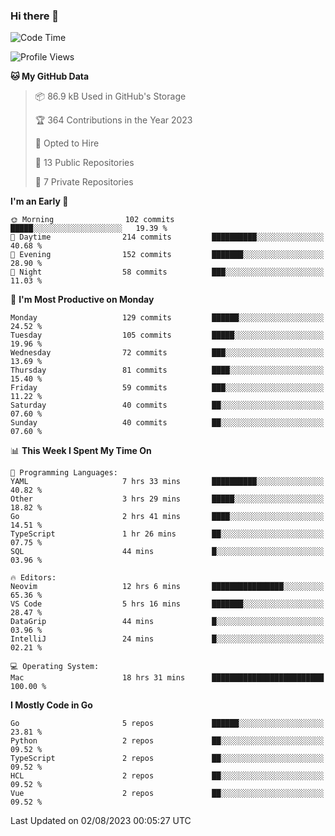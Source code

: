 ### Hi there 👋
<!--![visitors](https://visitor-badge.glitch.me/badge?page_id=d0zingcat)-->
<!--
**d0zingcat/d0zingcat** is a ✨ _special_ ✨ repository because its `README.md` (this file) appears on your GitHub profile.

Here are some ideas to get you started:

- 🔭 I’m currently working on ...
- 🌱 I’m currently learning ...
- 👯 I’m looking to collaborate on ...
- 🤔 I’m looking for help with ...
- 💬 Ask me about ...
- 📫 How to reach me: ...
- 😄 Pronouns: ...
- ⚡ Fun fact: ...
-->
<!--START_SECTION:waka-->
![Code Time](http://img.shields.io/badge/Code%20Time-2%2C887%20hrs%2040%20mins-blue)

![Profile Views](http://img.shields.io/badge/Profile%20Views-0-blue)

**🐱 My GitHub Data** 

> 📦 86.9 kB Used in GitHub's Storage 
 > 
> 🏆 364 Contributions in the Year 2023
 > 
> 💼 Opted to Hire
 > 
> 📜 13 Public Repositories 
 > 
> 🔑 7 Private Repositories 
 > 
**I'm an Early 🐤** 

```text
🌞 Morning                102 commits         █████░░░░░░░░░░░░░░░░░░░░   19.39 % 
🌆 Daytime                214 commits         ██████████░░░░░░░░░░░░░░░   40.68 % 
🌃 Evening                152 commits         ███████░░░░░░░░░░░░░░░░░░   28.90 % 
🌙 Night                  58 commits          ███░░░░░░░░░░░░░░░░░░░░░░   11.03 % 
```
📅 **I'm Most Productive on Monday** 

```text
Monday                   129 commits         ██████░░░░░░░░░░░░░░░░░░░   24.52 % 
Tuesday                  105 commits         █████░░░░░░░░░░░░░░░░░░░░   19.96 % 
Wednesday                72 commits          ███░░░░░░░░░░░░░░░░░░░░░░   13.69 % 
Thursday                 81 commits          ████░░░░░░░░░░░░░░░░░░░░░   15.40 % 
Friday                   59 commits          ███░░░░░░░░░░░░░░░░░░░░░░   11.22 % 
Saturday                 40 commits          ██░░░░░░░░░░░░░░░░░░░░░░░   07.60 % 
Sunday                   40 commits          ██░░░░░░░░░░░░░░░░░░░░░░░   07.60 % 
```


📊 **This Week I Spent My Time On** 

```text
💬 Programming Languages: 
YAML                     7 hrs 33 mins       ██████████░░░░░░░░░░░░░░░   40.82 % 
Other                    3 hrs 29 mins       █████░░░░░░░░░░░░░░░░░░░░   18.82 % 
Go                       2 hrs 41 mins       ████░░░░░░░░░░░░░░░░░░░░░   14.51 % 
TypeScript               1 hr 26 mins        ██░░░░░░░░░░░░░░░░░░░░░░░   07.75 % 
SQL                      44 mins             █░░░░░░░░░░░░░░░░░░░░░░░░   03.96 % 

🔥 Editors: 
Neovim                   12 hrs 6 mins       ████████████████░░░░░░░░░   65.36 % 
VS Code                  5 hrs 16 mins       ███████░░░░░░░░░░░░░░░░░░   28.47 % 
DataGrip                 44 mins             █░░░░░░░░░░░░░░░░░░░░░░░░   03.96 % 
IntelliJ                 24 mins             █░░░░░░░░░░░░░░░░░░░░░░░░   02.21 % 

💻 Operating System: 
Mac                      18 hrs 31 mins      █████████████████████████   100.00 % 
```

**I Mostly Code in Go** 

```text
Go                       5 repos             ██████░░░░░░░░░░░░░░░░░░░   23.81 % 
Python                   2 repos             ██░░░░░░░░░░░░░░░░░░░░░░░   09.52 % 
TypeScript               2 repos             ██░░░░░░░░░░░░░░░░░░░░░░░   09.52 % 
HCL                      2 repos             ██░░░░░░░░░░░░░░░░░░░░░░░   09.52 % 
Vue                      2 repos             ██░░░░░░░░░░░░░░░░░░░░░░░   09.52 % 
```




 Last Updated on 02/08/2023 00:05:27 UTC
<!--END_SECTION:waka-->

